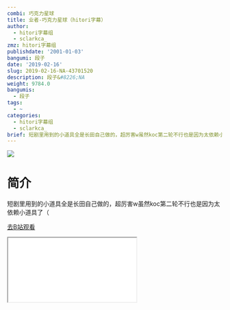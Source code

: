 ```yaml
---
combi: 巧克力星球
title: 业者-巧克力星球（hitori字幕）
author:
  - hitori字幕组
  - sclarkca_
zmz: hitori字幕组
publishdate: '2001-01-03'
bangumi: 段子
date: '2019-02-16'
slug: 2019-02-16-NA-43701520
description: 段子&#8226;NA
weight: 9784.0
bangumis:
  - 段子
tags:
  - ~
categories:
  - hitori字幕组
  - sclarkca_
brief: 短剧里用到的小道具全是长田自己做的，超厉害w虽然koc第二轮不行也是因为太依赖小道具了（
---
```

![](https://i.imgur.com/u1c56xB.jpg)
# 简介  
短剧里用到的小道具全是长田自己做的，超厉害w虽然koc第二轮不行也是因为太依赖小道具了（  

[去B站观看](https://www.bilibili.com/video/av43701520/)
<div class ="resp-container"><iframe class="testiframe" src="//player.bilibili.com/player.html?aid=43701520"", scrolling="no", allowfullscreen="true" > </iframe></div> 
